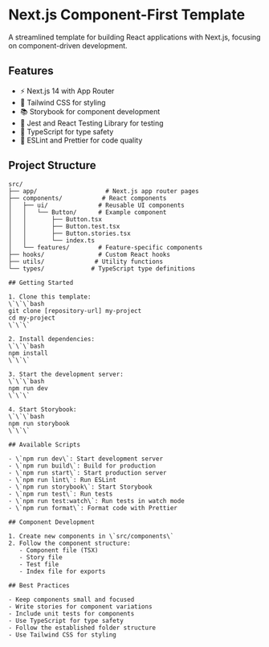 # Next.js Component-First Template

A streamlined template for building React applications with Next.js, focusing on component-driven development.

## Features

- ⚡️ Next.js 14 with App Router
- 🎨 Tailwind CSS for styling
- 📚 Storybook for component development
- 🧪 Jest and React Testing Library for testing
- 📝 TypeScript for type safety
- 🎯 ESLint and Prettier for code quality

## Project Structure

```
src/
├── app/                   # Next.js app router pages
├── components/           # React components
│   ├── ui/              # Reusable UI components
│   │   └── Button/      # Example component
│   │       ├── Button.tsx
│   │       ├── Button.test.tsx
│   │       ├── Button.stories.tsx
│   │       └── index.ts
│   └── features/        # Feature-specific components
├── hooks/               # Custom React hooks
├── utils/              # Utility functions
└── types/             # TypeScript type definitions

## Getting Started

1. Clone this template:
\`\`\`bash
git clone [repository-url] my-project
cd my-project
\`\`\`

2. Install dependencies:
\`\`\`bash
npm install
\`\`\`

3. Start the development server:
\`\`\`bash
npm run dev
\`\`\`

4. Start Storybook:
\`\`\`bash
npm run storybook
\`\`\`

## Available Scripts

- \`npm run dev\`: Start development server
- \`npm run build\`: Build for production
- \`npm run start\`: Start production server
- \`npm run lint\`: Run ESLint
- \`npm run storybook\`: Start Storybook
- \`npm run test\`: Run tests
- \`npm run test:watch\`: Run tests in watch mode
- \`npm run format\`: Format code with Prettier

## Component Development

1. Create new components in \`src/components\`
2. Follow the component structure:
   - Component file (TSX)
   - Story file
   - Test file
   - Index file for exports

## Best Practices

- Keep components small and focused
- Write stories for component variations
- Include unit tests for components
- Use TypeScript for type safety
- Follow the established folder structure
- Use Tailwind CSS for styling
